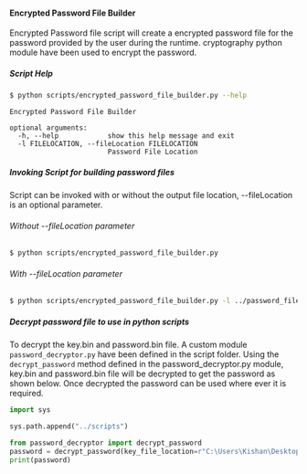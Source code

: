 #### Encrypted Password File Builder

Encrypted Password file script will create a encrypted password file for the password provided by the user during the runtime. cryptography python module have been used to encrypt the password.

##### Script Help
```bash
$ python scripts/encrypted_password_file_builder.py --help
```

```text
Encrypted Password File Builder

optional arguments:
  -h, --help            show this help message and exit
  -l FILELOCATION, --fileLocation FILELOCATION
                        Password File Location
```

##### Invoking Script for building password files
Script can be invoked with or without the output file location, --fileLocation is an optional parameter.

###### Without --fileLocation parameter
```bash
$ python scripts/encrypted_password_file_builder.py
```

###### With --fileLocation parameter
```bash
$ python scripts/encrypted_password_file_builder.py -l ../password_files
```

##### Decrypt password file to use in python scripts

To decrypt the key.bin and password.bin file. A custom module `password_decryptor.py` have been defined in the script folder. Using the `decrypt_password` method defined in the password_decryptor.py module, key.bin and password.bin file will be decrypted to get the password as shown below. Once decrypted the password can be used where ever it is required.
```python
import sys

sys.path.append("../scripts")

from password_decryptor import decrypt_password
password = decrypt_password(key_file_location=r"C:\Users\Kishan\Desktop\python_projects\encrypted_password_file_builder\password_files\key.bin", password_file_location=r"C:\Users\Kishan\Desktop\python_projects\encrypted_password_file_builder\password_files\password.bin")
print(password)
```